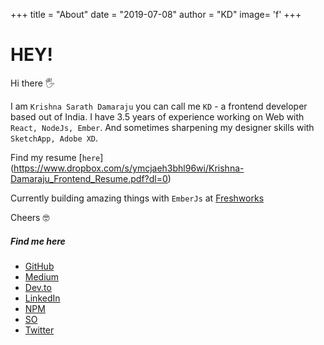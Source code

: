 +++
title = "About"
date = "2019-07-08"
author = "KD"
image= 'f'
+++

# HEY!
Hi there 🖐️

I am `Krishna Sarath Damaraju` you can call me `KD` - a frontend developer based out of India. I have 3.5 years of experience working on Web with `React, NodeJs, Ember`. And sometimes sharpening my designer skills with `SketchApp, Adobe XD`.

Find my resume [`here`] (https://www.dropbox.com/s/ymcjaeh3bhl96wi/Krishna-Damaraju_Frontend_Resume.pdf?dl=0)

Currently building amazing things with `EmberJs` at [Freshworks](https://freshworks.com)

Cheers 🤓


##### Find me here 

- [GitHub](https://github.com/SarathSantoshDamaraju/)
- [Medium](https://medium.com/@sarathdamaraju)
- [Dev.to](https://dev.to/sarathsantoshdamaraju)
- [LinkedIn](https://www.linkedin.com/in/sarathdamaraju/)
- [NPM](https://npmjs.com/~sarathdamaraju)
- [SO](https://stackoverflow.com/users/6781694/sarath-damaraju)
- [Twitter](https://twitter.com/sarathdamaraju)